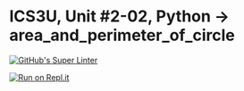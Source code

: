 # ICS3U, Unit #2-02, Python → area_and_perimeter_of_circle
[![GitHub's Super Linter](https://github.com/Mr-Coxall/ICS3U-Unit2-02-Python-area_and_perimeter_of_circle/workflows/GitHub's%20Super%20Linter/badge.svg)](https://github.com/Mr-Coxall/ICS3U-Unit2-02-Python-area_and_perimeter_of_circle/actions)

[![Run on Repl.it](https://repl.it/badge/github/Mr-Coxall/ICS3U-Unit2-02-Python-area_and_perimeter_of_circle)](https://repl.it/github/Mr-Coxall/ICS3U-Unit2-02-Python-area_and_perimeter_of_circle)